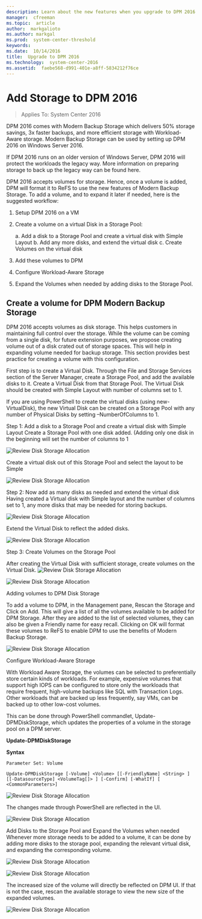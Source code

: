 ```yaml
---
description: Learn about the new features when you upgrade to DPM 2016. This article also provides an overview of how to upgrade your DPM installation.
manager:  cfreeman
ms.topic:  article
author:  markgalioto
ms.author: markgal
ms.prod:  system-center-threshold
keywords:
ms.date:  10/14/2016
title:  Upgrade to DPM 2016
ms.technology:  system-center-2016
ms.assetid:  faebe568-d991-401e-a8ff-5834212f76ce
---
```


# Add Storage to DPM 2016

>Applies To: System Center 2016

DPM 2016 comes with Modern Backup Storage which delivers 50% storage savings, 3x faster backups, and more efficient storage with Workload-Aware storage. Modern Backup Storage can be used by setting up DPM 2016 on Windows Server 2016.

If DPM 2016 runs on an older version of Windows Server, DPM 2016 will protect the workloads the legacy way. More information on preparing storage to back up the legacy way can be found here.

DPM 2016 accepts volumes for storage. Hence, once a volume is added, DPM will format it to ReFS to use the new features of Modern Backup Storage. To add a volume, and to expand it later if needed, here is the suggested workflow:

1.	Setup DPM 2016 on a VM
2.	Create a volume on a virtual Disk in a Storage Pool:
    
    a.	Add a disk to a Storage Pool and create a virtual disk with Simple Layout
    b.	Add any more disks, and extend the virtual disk
    c.	Create Volumes on the virtual disk

3.	Add these volumes to DPM
4.	Configure Workload-Aware Storage
5.	Expand the Volumes when needed by adding disks to the Storage Pool.

## Create a volume for DPM Modern Backup Storage

DPM 2016 accepts volumes as disk storage.  This helps customers in maintaining full control over the storage.  While the volume can be coming from a single disk, for future extension purposes, we propose creating volume out of a disk crated out of storage spaces.  This will help in expanding volume needed for backup storage.  This section provides best practice for creating a volume with this configuration.

First step is to create a Virtual Disk.  Through the File and Storage Services section of the Server Manager, create a Storage Pool, and add the available disks to it. Create a Virtual Disk from that Storage Pool. The Virtual Disk should be created with Simple Layout with number of columns set to 1.

If you are using PowerShell to create the virtual disks (using new-VirtualDisk), the new Virtual Disk can be created on a Storage Pool with any number of Physical Disks by setting –NumberOfColumns to 1.

Step 1: Add a disk to a Storage Pool and create a virtual disk with Simple Layout
Create a Storage Pool with one disk added.  (Adding only one disk in the beginning will set the number of columns to 1

![Review Disk Storage Allocation](../media/dpm2016-add-storage-1.png)

Create a virtual disk out of this Storage Pool and select the layout to be Simple

![Review Disk Storage Allocation](../media/dpm2016-add-storage-2.png)

Step 2: Now add as many disks as needed and extend the virtual disk
Having created a Virtual disk with Simple layout and the number of columns set to 1, any more disks that may be needed for storing backups.

![Review Disk Storage Allocation](../media/dpm2016-add-storage-3.png)

Extend the Virtual Disk to reflect the added disks.

![Review Disk Storage Allocation](../media/dpm2016-add-storage-4.png)

Step 3: Create Volumes on the Storage Pool

After creating the Virtual Disk with sufficient storage, create volumes on the Virtual Disk.
![Review Disk Storage Allocation](../media/dpm2016-add-storage-5.png)

![Review Disk Storage Allocation](../media/dpm2016-add-storage-6.png)

Adding volumes to DPM Disk Storage

To add a volume to DPM, in the Management pane, Rescan the Storage and Click on Add. This will give a list of all the volumes available to be added for DPM Storage. After they are added to the list of selected volumes, they can also be given a Friendly name for easy recall. Clicking on OK will format these volumes to ReFS to enable DPM to use the benefits of Modern Backup Storage.

![Review Disk Storage Allocation](../media/dpm2016-add-storage-7.png)

Configure Workload-Aware Storage

With Workload Aware Storage, the volumes can be selected to preferentially store certain kinds of workloads. For example, expensive volumes that support high IOPS can be configured to store only the workloads that require frequent, high-volume backups like SQL with Transaction Logs. Other workloads that are backed up less frequently, say VMs, can be backed up to other low-cost volumes.

This can be done through PowerShell commandlet, Update-DPMDiskStorage, which updates the properties of a volume in the storage pool on a DPM server.

**Update-DPMDiskStorage**

**Syntax**

`Parameter Set: Volume`

```
Update-DPMDiskStorage [-Volume] <Volume> [[-FriendlyName] <String> ] [[-DatasourceType] <VolumeTag[]> ] [-Confirm] [-WhatIf] [ <CommonParameters>]
```

![Review Disk Storage Allocation](../media/dpm2016-add-storage-8.png)

The changes made through PowerShell are reflected in the UI.

![Review Disk Storage Allocation](../media/dpm2016-add-storage-9.png)

Add Disks to the Storage Pool and Expand the Volumes when needed
Whenever more storage needs to be added to a volume, it can be done by adding more disks to the storage pool, expanding the relevant virtual disk, and expanding the corresponding volume.

![Review Disk Storage Allocation](../media/dpm2016-add-storage-10.png)

![Review Disk Storage Allocation](../media/dpm2016-add-storage-11.png)

The increased size of the volume will directly be reflected on DPM UI. If that is not the case, rescan the available storage to view the new size of the expanded volumes.

![Review Disk Storage Allocation](../media/dpm2016-add-storage-12.png)
